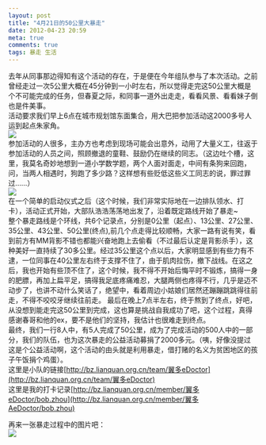 ```yaml
---
layout: post
title: "4月21日的50公里大暴走"
date: 2012-04-23 20:59
meta: true
comments: true
tags: 暴走 生活
---
```

去年从同事那边得知有这个活动的存在，于是便在今年组队参与了本次活动。之前曾经走过一次5公里大概在45分钟到一小时左右，所以觉得走完这50公里大概是个不可能完成的任务，但春夏之际，和同事一道外出走走，看看风景、看看妹子倒也是件美事。  
活动要求我们早上6点在城市规划馆东面集合，用大巴把参加活动这2000多号人运到起点朱家角。  
![](http://www.hi-pda.com/forum/attachments/day_120422/1204221651494609d8944a5756.jpg)  
参加活动的人很多，主办方也考虑到现场可能会出意外，动用了大量义工，往返于参加活动的人员之间，照顾撤退的童鞋、鼓励仍在继续的同志。（这边吐个槽，这里，我莫名奇妙地想到一道小学数学题，两个人面对面走，中间有条狗来回跑，问，当两人相遇时，狗跑了多少路？这样想有些贬低这些义工同志的说，罪过罪过……）  
![](http://www.hi-pda.com/forum/attachments/day_120422/1204221658e2040b001e73011f.jpg)  
在一个简单的启动仪式之后（这个时候，我们非常实际地在一边排队领水、打卡），活动正式开始，大部队浩浩荡荡地出发了，沿着既定路线开始了暴走~  
整个暴走路线是个环线，共6个记录点，分别是0公里（起点）、13公里、27公里、35公里、43公里、50公里(终点),前几个点走得比较顺畅，大家一路有说有笑，看到前方有MM背影不错也都能兴奋地跑上去偷看（不过最后认定是背影杀手），这种美好一直持续了30多公里。经过35公里这个点以后，大家明显感到有些力有不逮，一位同事在40公里左右终于支撑不住了，由于肌肉拉伤，撤下战线。在这之后，我也开始有些顶不住了，这个时候，我不得不开始后悔平时不锻炼，搞得一身的肥膘，再加上扁平足，搞得我足底疼痛难忍，大腿两侧也疼得不行，几乎是迈不动步了，也讲不动什么笑话了，绝望中，看着周边小姑娘们居然还蹦蹦跳跳得往前走，不得不咬咬牙继续往前走。
最后在晚上7点半左右，终于熬到了终点，好吧，从没想到能走完这50公里到完成，这也算是挑战自我成功了吧，这个过程，真得感谢春哥和他的ex，要不是他们的坚持，我估计也很难走到终点。  
最终，我们一行8人中，有5人完成了50公里，成为了完成活动的500人中的一部分，我们的队伍，也为这次暴走的公益活动募捐了2000多元。（咦，好像没提过这是个公益活动啊，这个活动的由头就是利用暴走，借打赌的名义为贫困地区的孩子午饭捐个鸡蛋）。   
这里是小队的链接[http://bz.lianquan.org.cn/team/翼多eDoctor](http://bz.lianquan.org.cn/team/翼多eDoctor)  
这里是我的打卡记录[http://bz.lianquan.org.cn/member/翼多eDoctor/bob.zhou](http://bz.lianquan.org.cn/member/翼多AeDoctor/bob.zhou)  

再来一张暴走过程中的图片吧：  
![](http://c592786.r86.cf2.rackcdn.com/registered/4974/2012/04/30/25395.jpeg)  

